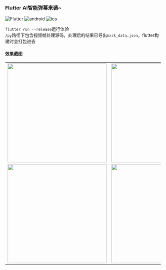### Flutter AI智能弹幕来袭~
![Flutter](https://img.shields.io/badge/Flutter-1.22-52c6f9.svg) ![android](https://img.shields.io/badge/android✔-brightgreen.svg) ![ios](https://img.shields.io/badge/ios✔-green.svg)

`flutter run --release`运行体验<br/>
`/py`路径下包含视频帧处理源码，处理后的结果已导出`mask_data.json`，flutter构建时会打包进去<br/>

#### 效果截图
<table>
    <tr>
        <td >
          <img src="http://r.photo.store.qq.com/psc?/V14dALyK4PrHuj/TmEUgtj9EK6.7V8ajmQrEGTk27NqsrEznkUQAEKow65QUFQx.il0LCj2geuUVZS*JIQA3jhW23Vt0T3fLcl6ge6Iq6y4GMEdrhJPweEdxac!/r" width="320">
        </td>
        <td >
          <img src="http://r.photo.store.qq.com/psc?/V14dALyK4PrHuj/TmEUgtj9EK6.7V8ajmQrENPJuk*SWGwtGl85IRDTqyo3oPYnOESVaA6SlDHLMFOVT7OPGwGnqRea.VRUGLKjiUMoSnWMOSX*7qYbJxKGQtk!/r" width="320">
        </td>
    </tr>
    <tr>
       <td >
          <img src="http://r.photo.store.qq.com/psc?/V14dALyK4PrHuj/TmEUgtj9EK6.7V8ajmQrEOUE90nZREmYHZZJPPg7SMJxy6qewT35ZW8tJ8jGJLzEDvDCpW6MHlp78gsAdXj6QaO2Y9FcDULSQ8u7.KOjKcM!/r" width="320">
        </td>
        <td >
          <img src="http://r.photo.store.qq.com/psc?/V14dALyK4PrHuj/TmEUgtj9EK6.7V8ajmQrEBIKuY7Uj6O0Po6l4zAzzz4cS0yvzyj9piGMHeEGOx*JlcSbKlShBccuRpt0fAgbwZztVZG4F4Ai47R8ex2VfTM!/r" width="320">
        </td>
    </tr>
</table>
